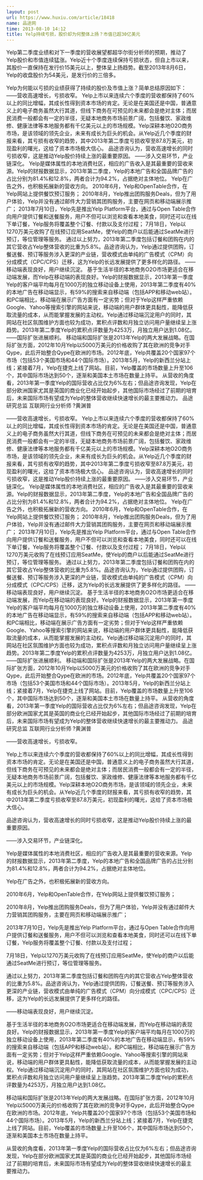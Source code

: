 ```yaml
---
layout: post
url: https://www.huxiu.com/article/18418
name: 品途网
time: 2013-08-10 14:12
title: Yelp持续亏损，股价却为何整体上扬？市值已超30亿美元
---
```

Yelp第二季度业绩和对下一季度的营收展望都超华尔街分析师的预期，推动了Yelp股价和市值连续猛涨。Yelp近十个季度连续保持亏损状态，但自上市以来，其股价一直保持在发行价15美元以上，整体呈上扬趋势。截至2013年8月6日，Yelp的收盘股价为54美元，是发行价的三倍多。

Yelp为何能以亏损的业绩获得了持续的股价及市值上涨？简单总结原因如下： ——营收高速增长，亏损收窄。 Yelp上市以来连续六个季度的营收都保持了60%以上的同比增幅，其成长性得到资本市场的肯定。无论是在美国还是中国，普通意义上的电子商务虽然大行其道，但线下商务在可预见的未来都会是绝对主体；而居民消费一般都会有一定的半径，无疑本地商务市场前景广阔，包括餐饮、家政维修、健康法律等本地服务都有千亿美元以上的市场规模。Yelp深耕本地O2O商务市场，是该领域的领先企业，未来有成长为巨头的机会。从Yelp近几个季度的财报来看，其亏损有收窄的趋势，其中2013年第二季度亏损收窄至87.8万美元，初现盈利的曙光，这给了资本市场极大信心。 品途咨询认为，营收高速增长的同时亏损收窄，这是推动Yelp股价持续上涨的最重要原因。 ——涉入交易环节，产业链深化。 Yelp是媒体属性的本地消费社区，相应的广告收入是其最重要的营收来源。Yelp的财报数据显示，2013年第二季度，Yelp的本地广告和全国品牌广告的占比分别为81.4%和12.8%，两者合计为94.2%，占据绝对主体地位。 Yelp在广告之外，也积极拓展新的营收方向。 2010年6月，Yelp和OpenTable合作，在Yelp网站上提供餐饮预订服务； 2010年8月，Yelp推出团购服务Deals，但为了用户体验，Yelp并没有通过邮件大力营销其团购服务，主要在网页和移动端展示推广； 2013年7月10日，Yelp先是推出Yelp Platform平台，通过与Open Table合作向用户提供订餐和送餐服务，用户不但可以浏览和查看本地美食，同时还可以在线下单订餐，Yelp服务将覆盖整个订餐、付款以及支付过程； 7月18日，Yelp以1270万美元收购了在线预订应用SeatMe，使Yelp的商户以后能通过SeatMe进行预订，等位管理等服务。 通过以上努力，2013年第二季度包括订餐和团购在内的其它营收占Yelp整体营收的比重为5.8%。品途咨询认为，Yelp通过提供团购，订餐送餐、预订等服务涉入更深的产业链，营收模式由单纯的广告模式（CPM）向分成模式（CPC/CPS）迁移，这为Yelp的长远发展提供了更多样化的路径。 ——移动端表现良好，用户继续沉淀。 基于生活半径的本地商务O2O市场更适合在移动端发展，而Yelp在移动端的表现良好。Yelp的财报数据显示，2013年第一季度Yelp的客户端平均每月在1000万的独立移动设备上使用，2013年第二季度有40%的本地广告在移动端显示，有59%的搜索来自移动端（包括APP和移动web站）。和PC端相比，移动端在展示广告方面有一定劣势；但对于Yelp这样严重依赖Google、Yahoo等搜索引擎的网站来说，移动端的用户群体更具黏性，能降低获取流量的成本，从而能掌握发展的主动权。Yelp通过移动端沉淀用户的同时，其网站在社区氛围维护方面也较为成功，累积点评数和月独立访问用户量继续呈上涨趋势。2013年第二季度Yelp的累积点评数量为4253万，月独立用户达到1.08亿。 ——国际扩张进展顺利。 移动端和国际扩张是2013年Yelp的两大发展战略。在国际扩张方面，2012年10月Yelp以5000万美元的价格收购了其在欧洲的竞争对手Qype，此后开始整合Qype在欧洲的市场。2012年底，Yelp共覆盖20个国家97个市场（包括53个美国市场和44个国际市场）。2013年5月，Yelp的新西兰分站上线；紧接着7月，Yelp在捷克上线了网站。目前，Yelp覆盖的市场数量上升至106个，其中国际市场达到50个，逐渐和美国本土市场在数量上持平。 从营收的角度看，2013年第一季度Yelp的国际营收占比仅为6%左右；但品途咨询发现，Yelp在部分欧洲国家尤其是英国的商业化已经开始起步，其他国际市场经过了前期的培育后，未来国际市场有望成为Yelp的整体营收继续快速增长的最主要推动力。 品途研究总监 互联网行业分析师 ?黄渊普

——营收高速增长，亏损收窄。 Yelp上市以来连续六个季度的营收都保持了60%以上的同比增幅，其成长性得到资本市场的肯定。无论是在美国还是中国，普通意义上的电子商务虽然大行其道，但线下商务在可预见的未来都会是绝对主体；而居民消费一般都会有一定的半径，无疑本地商务市场前景广阔，包括餐饮、家政维修、健康法律等本地服务都有千亿美元以上的市场规模。Yelp深耕本地O2O商务市场，是该领域的领先企业，未来有成长为巨头的机会。从Yelp近几个季度的财报来看，其亏损有收窄的趋势，其中2013年第二季度亏损收窄至87.8万美元，初现盈利的曙光，这给了资本市场极大信心。 品途咨询认为，营收高速增长的同时亏损收窄，这是推动Yelp股价持续上涨的最重要原因。 ——涉入交易环节，产业链深化。 Yelp是媒体属性的本地消费社区，相应的广告收入是其最重要的营收来源。Yelp的财报数据显示，2013年第二季度，Yelp的本地广告和全国品牌广告的占比分别为81.4%和12.8%，两者合计为94.2%，占据绝对主体地位。 Yelp在广告之外，也积极拓展新的营收方向。 2010年6月，Yelp和OpenTable合作，在Yelp网站上提供餐饮预订服务； 2010年8月，Yelp推出团购服务Deals，但为了用户体验，Yelp并没有通过邮件大力营销其团购服务，主要在网页和移动端展示推广； 2013年7月10日，Yelp先是推出Yelp Platform平台，通过与Open Table合作向用户提供订餐和送餐服务，用户不但可以浏览和查看本地美食，同时还可以在线下单订餐，Yelp服务将覆盖整个订餐、付款以及支付过程； 7月18日，Yelp以1270万美元收购了在线预订应用SeatMe，使Yelp的商户以后能通过SeatMe进行预订，等位管理等服务。 通过以上努力，2013年第二季度包括订餐和团购在内的其它营收占Yelp整体营收的比重为5.8%。品途咨询认为，Yelp通过提供团购，订餐送餐、预订等服务涉入更深的产业链，营收模式由单纯的广告模式（CPM）向分成模式（CPC/CPS）迁移，这为Yelp的长远发展提供了更多样化的路径。 ——移动端表现良好，用户继续沉淀。 基于生活半径的本地商务O2O市场更适合在移动端发展，而Yelp在移动端的表现良好。Yelp的财报数据显示，2013年第一季度Yelp的客户端平均每月在1000万的独立移动设备上使用，2013年第二季度有40%的本地广告在移动端显示，有59%的搜索来自移动端（包括APP和移动web站）。和PC端相比，移动端在展示广告方面有一定劣势；但对于Yelp这样严重依赖Google、Yahoo等搜索引擎的网站来说，移动端的用户群体更具黏性，能降低获取流量的成本，从而能掌握发展的主动权。Yelp通过移动端沉淀用户的同时，其网站在社区氛围维护方面也较为成功，累积点评数和月独立访问用户量继续呈上涨趋势。2013年第二季度Yelp的累积点评数量为4253万，月独立用户达到1.08亿。 ——国际扩张进展顺利。 移动端和国际扩张是2013年Yelp的两大发展战略。在国际扩张方面，2012年10月Yelp以5000万美元的价格收购了其在欧洲的竞争对手Qype，此后开始整合Qype在欧洲的市场。2012年底，Yelp共覆盖20个国家97个市场（包括53个美国市场和44个国际市场）。2013年5月，Yelp的新西兰分站上线；紧接着7月，Yelp在捷克上线了网站。目前，Yelp覆盖的市场数量上升至106个，其中国际市场达到50个，逐渐和美国本土市场在数量上持平。 从营收的角度看，2013年第一季度Yelp的国际营收占比仅为6%左右；但品途咨询发现，Yelp在部分欧洲国家尤其是英国的商业化已经开始起步，其他国际市场经过了前期的培育后，未来国际市场有望成为Yelp的整体营收继续快速增长的最主要推动力。 品途研究总监 互联网行业分析师 ?黄渊普

——营收高速增长，亏损收窄。

Yelp上市以来连续六个季度的营收都保持了60%以上的同比增幅，其成长性得到资本市场的肯定。无论是在美国还是中国，普通意义上的电子商务虽然大行其道，但线下商务在可预见的未来都会是绝对主体；而居民消费一般都会有一定的半径，无疑本地商务市场前景广阔，包括餐饮、家政维修、健康法律等本地服务都有千亿美元以上的市场规模。Yelp深耕本地O2O商务市场，是该领域的领先企业，未来有成长为巨头的机会。从Yelp近几个季度的财报来看，其亏损有收窄的趋势，其中2013年第二季度亏损收窄至87.8万美元，初现盈利的曙光，这给了资本市场极大信心。

品途咨询认为，营收高速增长的同时亏损收窄，这是推动Yelp股价持续上涨的最重要原因。

——涉入交易环节，产业链深化。

Yelp是媒体属性的本地消费社区，相应的广告收入是其最重要的营收来源。Yelp的财报数据显示，2013年第二季度，Yelp的本地广告和全国品牌广告的占比分别为81.4%和12.8%，两者合计为94.2%，占据绝对主体地位。

Yelp在广告之外，也积极拓展新的营收方向。

2010年6月，Yelp和OpenTable合作，在Yelp网站上提供餐饮预订服务；

2010年8月，Yelp推出团购服务Deals，但为了用户体验，Yelp并没有通过邮件大力营销其团购服务，主要在网页和移动端展示推广；

2013年7月10日，Yelp先是推出Yelp Platform平台，通过与Open Table合作向用户提供订餐和送餐服务，用户不但可以浏览和查看本地美食，同时还可以在线下单订餐，Yelp服务将覆盖整个订餐、付款以及支付过程；

7月18日，Yelp以1270万美元收购了在线预订应用SeatMe，使Yelp的商户以后能通过SeatMe进行预订，等位管理等服务。

通过以上努力，2013年第二季度包括订餐和团购在内的其它营收占Yelp整体营收的比重为5.8%。品途咨询认为，Yelp通过提供团购，订餐送餐、预订等服务涉入更深的产业链，营收模式由单纯的广告模式（CPM）向分成模式（CPC/CPS）迁移，这为Yelp的长远发展提供了更多样化的路径。

——移动端表现良好，用户继续沉淀。

基于生活半径的本地商务O2O市场更适合在移动端发展，而Yelp在移动端的表现良好。Yelp的财报数据显示，2013年第一季度Yelp的客户端平均每月在1000万的独立移动设备上使用，2013年第二季度有40%的本地广告在移动端显示，有59%的搜索来自移动端（包括APP和移动web站）。和PC端相比，移动端在展示广告方面有一定劣势；但对于Yelp这样严重依赖Google、Yahoo等搜索引擎的网站来说，移动端的用户群体更具黏性，能降低获取流量的成本，从而能掌握发展的主动权。Yelp通过移动端沉淀用户的同时，其网站在社区氛围维护方面也较为成功，累积点评数和月独立访问用户量继续呈上涨趋势。2013年第二季度Yelp的累积点评数量为4253万，月独立用户达到1.08亿。

移动端和国际扩张是2013年Yelp的两大发展战略。在国际扩张方面，2012年10月Yelp以5000万美元的价格收购了其在欧洲的竞争对手Qype，此后开始整合Qype在欧洲的市场。2012年底，Yelp共覆盖20个国家97个市场（包括53个美国市场和44个国际市场）。2013年5月，Yelp的新西兰分站上线；紧接着7月，Yelp在捷克上线了网站。目前，Yelp覆盖的市场数量上升至106个，其中国际市场达到50个，逐渐和美国本土市场在数量上持平。

从营收的角度看，2013年第一季度Yelp的国际营收占比仅为6%左右；但品途咨询发现，Yelp在部分欧洲国家尤其是英国的商业化已经开始起步，其他国际市场经过了前期的培育后，未来国际市场有望成为Yelp的整体营收继续快速增长的最主要推动力。

